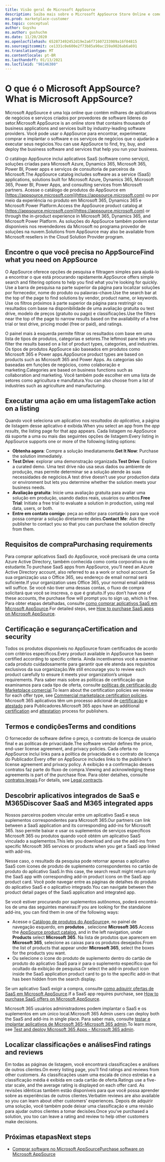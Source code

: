 ```yaml
---
title: Visão geral de Microsoft AppSource
description: Saiba mais sobre o Microsoft AppSource Store Online e como você pode encontrar e catalogar abrangentes de software e soluções.
ms.prod: marketplace-customer
ms.topic: conceptual
author: Guyshu
ms.author: gushuchm
ms.date: 11/20/2020
ms.openlocfilehash: 652873492452d19e2a6f71607233989a16f04815
ms.sourcegitcommit: ce1331c0e600e2f73b85a90ac159a9026ab6a691
ms.translationtype: MT
ms.contentlocale: pt-BR
ms.lasthandoff: 01/13/2021
ms.locfileid: "98146380"
---
```

# <a name="what-is-microsoft-appsource"></a><span data-ttu-id="2a02b-103">O que é o Microsoft AppSource?</span><span class="sxs-lookup"><span data-stu-id="2a02b-103">What is Microsoft AppSource?</span></span>

<span data-ttu-id="2a02b-104">Microsoft AppSource é uma loja online que contém milhares de aplicativos de negócios e serviços criados por provedores de software líderes do setor.</span><span class="sxs-lookup"><span data-stu-id="2a02b-104">Microsoft AppSource is an online store that contains thousands of business applications and services built by industry-leading software providers.</span></span> <span data-ttu-id="2a02b-105">Você pode usar o AppSource para encontrar, experimentar, comprar e implantar o software e os serviços de negócios que o ajudarão a executar seus negócios.</span><span class="sxs-lookup"><span data-stu-id="2a02b-105">You can use AppSource to find, try, buy, and deploy the business software and services that help you run your business.</span></span>

<span data-ttu-id="2a02b-106">O catálogo AppSource inclui aplicativos SaaS (software como serviço), soluções criadas para Microsoft Azure, Dynamics 365, Microsoft 365, Power BI, Power apps e serviços de consultoria de parceiros da Microsoft.</span><span class="sxs-lookup"><span data-stu-id="2a02b-106">The AppSource catalog includes software as a service (SaaS) applications, solutions built for Microsoft Azure, Dynamics 365, Microsoft 365, Power BI, Power Apps, and consulting services from Microsoft partners.</span></span> <span data-ttu-id="2a02b-107">Acesse o catálogo de produtos do AppSource em [https://appsource.microsoft.com](https://appsource.microsoft.com) ou por meio da experiência no produto em Microsoft 365, Dynamics 365 e Microsoft Power Platform.</span><span class="sxs-lookup"><span data-stu-id="2a02b-107">Access the AppSource product catalog at [https://appsource.microsoft.com](https://appsource.microsoft.com) or through the in-product experience in Microsoft 365, Dynamics 365, and Microsoft Power Platform.</span></span> <span data-ttu-id="2a02b-108">As soluções do AppSource também podem estar disponíveis nos revendedores da Microsoft no programa provedor de soluções na nuvem.</span><span class="sxs-lookup"><span data-stu-id="2a02b-108">Solutions from AppSource may also be available from Microsoft resellers in the Cloud Solution Provider program.</span></span>

## <a name="find-what-you-need-on-appsource"></a><span data-ttu-id="2a02b-109">Encontre o que você precisa no AppSource</span><span class="sxs-lookup"><span data-stu-id="2a02b-109">Find what you need on AppSource</span></span>

<span data-ttu-id="2a02b-110">O AppSource oferece opções de pesquisa e filtragem simples para ajudá-lo a encontrar o que está procurando rapidamente.</span><span class="sxs-lookup"><span data-stu-id="2a02b-110">AppSource offers simple search and filtering options to help you find what you’re looking for quickly.</span></span> <span data-ttu-id="2a02b-111">Use a barra de pesquisa na parte superior da página para localizar soluções por fornecedor, nome do produto ou palavras-chave.</span><span class="sxs-lookup"><span data-stu-id="2a02b-111">Use the search bar at the top of the page to find solutions by vendor, product name, or keywords.</span></span> <span data-ttu-id="2a02b-112">Use os filtros próximos à parte superior da página para restringir os resultados com base na disponibilidade de uma avaliação gratuita ou test drive, modelo de preços (gratuito ou pago) e classificações.</span><span class="sxs-lookup"><span data-stu-id="2a02b-112">Use the filters near the top of the page to narrow results based on the availability of a free trial or test drive, pricing model (free or paid), and ratings.</span></span>

<span data-ttu-id="2a02b-113">O painel mais à esquerda permite filtrar os resultados com base em uma lista de tipos de produtos, categorias e setores.</span><span class="sxs-lookup"><span data-stu-id="2a02b-113">The leftmost pane lets you filter the results based on a list of product types, categories, and industries.</span></span> <span data-ttu-id="2a02b-114">Os tipos de produtos AppSource são baseados em produtos como Microsoft 365 e Power apps.</span><span class="sxs-lookup"><span data-stu-id="2a02b-114">AppSource product types are based on products such as Microsoft 365 and Power Apps.</span></span> <span data-ttu-id="2a02b-115">As categorias são baseadas em funções de negócios, como colaboração e marketing.</span><span class="sxs-lookup"><span data-stu-id="2a02b-115">Categories are based on business functions such as collaboration and marketing.</span></span> <span data-ttu-id="2a02b-116">Você também pode escolher em uma lista de setores como agricultura e manufatura.</span><span class="sxs-lookup"><span data-stu-id="2a02b-116">You can also choose from a list of industries such as agriculture and manufacturing.</span></span>

## <a name="take-action-on-a-listing"></a><span data-ttu-id="2a02b-117">Executar uma ação em uma listagem</span><span class="sxs-lookup"><span data-stu-id="2a02b-117">Take action on a listing</span></span>

<span data-ttu-id="2a02b-118">Quando você seleciona um aplicativo nos _resultados do aplicativo_, a página de listagem desse aplicativo é exibida.</span><span class="sxs-lookup"><span data-stu-id="2a02b-118">When you select an app from the _app results_, the listing page for that app appears.</span></span> <span data-ttu-id="2a02b-119">Cada listagem no AppSource dá suporte a uma ou mais das seguintes opções de listagem:</span><span class="sxs-lookup"><span data-stu-id="2a02b-119">Every listing in AppSource supports one or more of the following listing options:</span></span>

- <span data-ttu-id="2a02b-120">**Obtenha agora**: Compre a solução imediatamente.</span><span class="sxs-lookup"><span data-stu-id="2a02b-120">**Get It Now**: Purchase the solution immediately.</span></span>
- <span data-ttu-id="2a02b-121">**Test Drive**: explorar uma demonstração organizada.</span><span class="sxs-lookup"><span data-stu-id="2a02b-121">**Test Drive**: Explore a curated demo.</span></span> <span data-ttu-id="2a02b-122">Uma test drive não usa seus dados ou ambiente de produção, mas permite determinar se a solução atende às suas necessidades de negócios.</span><span class="sxs-lookup"><span data-stu-id="2a02b-122">A test drive doesn’t use your production data or environment but lets you determine whether the solution meets your business needs.</span></span>
- <span data-ttu-id="2a02b-123">**Avaliação gratuita**: Inicie uma avaliação gratuita para avaliar uma solução em produção, usando dados reais, usuários ou ambos.</span><span class="sxs-lookup"><span data-stu-id="2a02b-123">**Free Trial**: Initiate a free trial to evaluate a solution in production, using real data, users, or both.</span></span>
- <span data-ttu-id="2a02b-124">**Entre em contato comigo**: peça ao editor para contatá-lo para que você possa comprar a solução diretamente deles.</span><span class="sxs-lookup"><span data-stu-id="2a02b-124">**Contact Me**: Ask the publisher to contact you so that you can purchase the solution directly from them.</span></span>

## <a name="purchasing-requirements"></a><span data-ttu-id="2a02b-125">Requisitos de compra</span><span class="sxs-lookup"><span data-stu-id="2a02b-125">Purchasing requirements</span></span>

<span data-ttu-id="2a02b-126">Para comprar aplicativos SaaS do AppSource, você precisará de uma conta Azure Active Directory, também conhecida como conta corporativa ou de estudante.</span><span class="sxs-lookup"><span data-stu-id="2a02b-126">To purchase SaaS apps from AppSource, you’ll need an Azure Active Directory account, also referred to as a work or school account.</span></span> <span data-ttu-id="2a02b-127">Se sua organização usa o Office 365, seu endereço de email normal será suficiente.</span><span class="sxs-lookup"><span data-stu-id="2a02b-127">If your organization uses Office 365, your normal email address will suffice.</span></span> <span data-ttu-id="2a02b-128">Se você não tiver uma dessas contas, o fluxo de compra solicitará que você se inscreva, o que é gratuito.</span><span class="sxs-lookup"><span data-stu-id="2a02b-128">If you don’t have one of these accounts, the purchase flow will prompt you to sign up, which is free.</span></span> <span data-ttu-id="2a02b-129">Para obter etapas detalhadas, consulte [como comprar aplicativos SaaS em Microsoft AppSource](purchase-software-appsource.md).</span><span class="sxs-lookup"><span data-stu-id="2a02b-129">For detailed steps, see [How to purchase SaaS apps on Microsoft AppSource](purchase-software-appsource.md).</span></span>

## <a name="certification-and-security"></a><span data-ttu-id="2a02b-130">Certificação e segurança</span><span class="sxs-lookup"><span data-stu-id="2a02b-130">Certification and security</span></span>

<span data-ttu-id="2a02b-131">Todos os produtos disponíveis no AppSource foram certificados de acordo com critérios específicos.</span><span class="sxs-lookup"><span data-stu-id="2a02b-131">Every product available in AppSource has been certified according to specific criteria.</span></span> <span data-ttu-id="2a02b-132">Ainda incentivamos você a examinar cada produto cuidadosamente para garantir que ele atenda aos requisitos exclusivos da sua organização.</span><span class="sxs-lookup"><span data-stu-id="2a02b-132">We still encourage you to review each product carefully to ensure it meets your organization’s unique requirements.</span></span> <span data-ttu-id="2a02b-133">Para saber mais sobre as políticas de certificação que examinamos para cada tipo de oferta, consulte [políticas de certificação do Marketplace comercial](/legal/marketplace/certification-policies).</span><span class="sxs-lookup"><span data-stu-id="2a02b-133">To learn about the certification policies we review for each offer type, see [Commercial marketplace certification policies](/legal/marketplace/certification-policies).</span></span> <span data-ttu-id="2a02b-134">Microsoft 365 aplicativos têm um processo adicional de [certificação](/microsoft-365-app-certification/docs/enterprise-app-certification-guide) e [atestado](/microsoft-365-app-certification/docs/enterprise-app-attestation-guide) para Publicadores.</span><span class="sxs-lookup"><span data-stu-id="2a02b-134">Microsoft 365 apps have an additional [certification](/microsoft-365-app-certification/docs/enterprise-app-certification-guide) and [attestation](/microsoft-365-app-certification/docs/enterprise-app-attestation-guide) process for publishers.</span></span>

## <a name="terms-and-conditions"></a><span data-ttu-id="2a02b-135">Termos e condições</span><span class="sxs-lookup"><span data-stu-id="2a02b-135">Terms and conditions</span></span>

<span data-ttu-id="2a02b-136">O fornecedor de software define o preço, o contrato de licença de usuário final e as políticas de privacidade.</span><span class="sxs-lookup"><span data-stu-id="2a02b-136">The software vendor defines the price, end-user license agreement, and privacy policies.</span></span> <span data-ttu-id="2a02b-137">Cada oferta no AppSource inclui links para a política de privacidade e o contrato de licença do Publicador.</span><span class="sxs-lookup"><span data-stu-id="2a02b-137">Every offer on AppSource includes links to the publisher’s license agreement and privacy policy.</span></span> <span data-ttu-id="2a02b-138">A exibição e a confirmação desses contratos faz parte do fluxo de compra.</span><span class="sxs-lookup"><span data-stu-id="2a02b-138">Viewing and acknowledging these agreements is part of the purchase flow.</span></span> <span data-ttu-id="2a02b-139">Para obter detalhes, consulte [contratos legais](legal-contracts.md).</span><span class="sxs-lookup"><span data-stu-id="2a02b-139">For details, see [Legal contracts](legal-contracts.md).</span></span>

## <a name="discover-saas-and-m365-integrated-apps"></a><span data-ttu-id="2a02b-140">Descobrir aplicativos integrados de SaaS e M365</span><span class="sxs-lookup"><span data-stu-id="2a02b-140">Discover SaaS and M365 integrated apps</span></span>

<span data-ttu-id="2a02b-141">Nossos parceiros podem vincular entre um aplicativo SaaS e seus suplementos correspondentes para Microsoft 365.</span><span class="sxs-lookup"><span data-stu-id="2a02b-141">Our partners can link between a SaaS application and its corresponding add-ins for Microsoft 365.</span></span> <span data-ttu-id="2a02b-142">Isso permite baixar e usar os suplementos de serviços específicos Microsoft 365 ou produtos quando você obtém um aplicativo SaaS vinculado a suplementos.</span><span class="sxs-lookup"><span data-stu-id="2a02b-142">This lets you download and use the add-ins from specific Microsoft 365 services or products when you get a SaaS app linked with add-ins.</span></span>

<span data-ttu-id="2a02b-143">Nesse caso, o resultado da pesquisa pode retornar apenas o aplicativo SaaS com ícones de produto de suplemento correspondentes no cartão de produto do aplicativo SaaS.</span><span class="sxs-lookup"><span data-stu-id="2a02b-143">In this case, the search result might return only the SaaS app with corresponding add-in product icons on the SaaS app product card.</span></span> <span data-ttu-id="2a02b-144">Você pode navegar entre as páginas de detalhes do produto do aplicativo SaaS e o aplicativo integrado.</span><span class="sxs-lookup"><span data-stu-id="2a02b-144">You can navigate between the product detail pages of the SaaS application and integrated app.</span></span>

<span data-ttu-id="2a02b-145">Se você estiver procurando por suplementos autônomos, poderá encontrá-los de uma das seguintes maneiras:</span><span class="sxs-lookup"><span data-stu-id="2a02b-145">If you are looking for the standalone add-ins, you can find them in one of the following ways:</span></span>

- <span data-ttu-id="2a02b-146">Acesse o [Catálogo de produtos do AppSource](https://appsource.microsoft.com/marketplace/apps/)e, no painel de navegação esquerdo, em **produtos** , selecione **Microsoft 365**.</span><span class="sxs-lookup"><span data-stu-id="2a02b-146">Access the [AppSource product catalog](https://appsource.microsoft.com/marketplace/apps/), and in the left navigation, under **Products** select **Microsoft 365**.</span></span> <span data-ttu-id="2a02b-147">Na lista de produtos que aparecem em **Microsoft 365**, selecione as caixas para os produtos desejados.</span><span class="sxs-lookup"><span data-stu-id="2a02b-147">From the list of products that appear under **Microsoft 365**, select the boxes for the products you want.</span></span>
- <span data-ttu-id="2a02b-148">Ou selecione o ícone do produto de suplemento dentro do cartão de produto do aplicativo SaaS para ir para o suplemento específico que foi ocultado da exibição de pesquisa.</span><span class="sxs-lookup"><span data-stu-id="2a02b-148">Or select the add-in product icon inside the SaaS application product card to go to the specific add-in that has been hidden from the search display.</span></span>

<span data-ttu-id="2a02b-149">Se um aplicativo SaaS exigir a compra, consulte [como adquirir ofertas de SaaS em Microsoft AppSource](purchase-software-appsource.md).</span><span class="sxs-lookup"><span data-stu-id="2a02b-149">If a SaaS app requires purchase, see [How to purchase SaaS offers on Microsoft AppSource](purchase-software-appsource.md).</span></span>

<span data-ttu-id="2a02b-150">Microsoft 365 usuários administradores podem implantar o SaaS e os suplementos em um único local.</span><span class="sxs-lookup"><span data-stu-id="2a02b-150">Microsoft 365 Admin users can deploy both the SaaS and add-ins in single place.</span></span> <span data-ttu-id="2a02b-151">Para saber mais, consulte [testar e implantar aplicativos de Microsoft 365-Microsoft 365 admin](/microsoft-365/admin/manage/test-and-deploy-microsoft-365-apps.md).</span><span class="sxs-lookup"><span data-stu-id="2a02b-151">To learn more, see [Test and deploy Microsoft 365 Apps - Microsoft 365 admin](/microsoft-365/admin/manage/test-and-deploy-microsoft-365-apps.md).</span></span>

## <a name="find-ratings-and-reviews"></a><span data-ttu-id="2a02b-152">Localizar classificações e análises</span><span class="sxs-lookup"><span data-stu-id="2a02b-152">Find ratings and reviews</span></span>

<span data-ttu-id="2a02b-153">Em todas as páginas de listagem, você encontrará classificações e análises de outros clientes.</span><span class="sxs-lookup"><span data-stu-id="2a02b-153">On every listing page, you’ll find ratings and reviews from other customers.</span></span> <span data-ttu-id="2a02b-154">As classificações usam uma escala de cinco estrelas e a classificação média é exibida em cada cartão de oferta.</span><span class="sxs-lookup"><span data-stu-id="2a02b-154">Ratings use a five-star scale, and the average rating is displayed on each offer card.</span></span> <span data-ttu-id="2a02b-155">As revisões idênticas também estão disponíveis para que você possa aprender sobre as experiências de outros clientes.</span><span class="sxs-lookup"><span data-stu-id="2a02b-155">Verbatim reviews are also available so you can learn about other customers’ experiences.</span></span> <span data-ttu-id="2a02b-156">Depois de adquirir uma solução, você também pode deixar uma classificação e uma revisão para ajudar outros clientes a tomar decisões.</span><span class="sxs-lookup"><span data-stu-id="2a02b-156">Once you’ve purchased a solution, you too can leave a rating and review to help other customers make decisions.</span></span>

## <a name="next-steps"></a><span data-ttu-id="2a02b-157">Próximas etapas</span><span class="sxs-lookup"><span data-stu-id="2a02b-157">Next steps</span></span>

- [<span data-ttu-id="2a02b-158">Comprar software no Microsoft AppSource</span><span class="sxs-lookup"><span data-stu-id="2a02b-158">Purchase software on Microsoft AppSource</span></span>](purchase-software-appsource.md)
